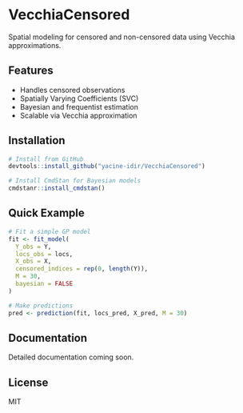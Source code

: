 # VecchiaCensored

Spatial modeling for censored and non-censored data using Vecchia approximations.

## Features

- Handles censored observations
- Spatially Varying Coefficients (SVC)
- Bayesian and frequentist estimation
- Scalable via Vecchia approximation

## Installation

```r
# Install from GitHub
devtools::install_github("yacine-idir/VecchiaCensored")

# Install CmdStan for Bayesian models
cmdstanr::install_cmdstan()
```

## Quick Example

```r
# Fit a simple GP model
fit <- fit_model(
  Y_obs = Y,
  locs_obs = locs,
  X_obs = X,
  censored_indices = rep(0, length(Y)),
  M = 30,
  bayesian = FALSE
)

# Make predictions
pred <- prediction(fit, locs_pred, X_pred, M = 30)
```

## Documentation

Detailed documentation coming soon.

## License

MIT
